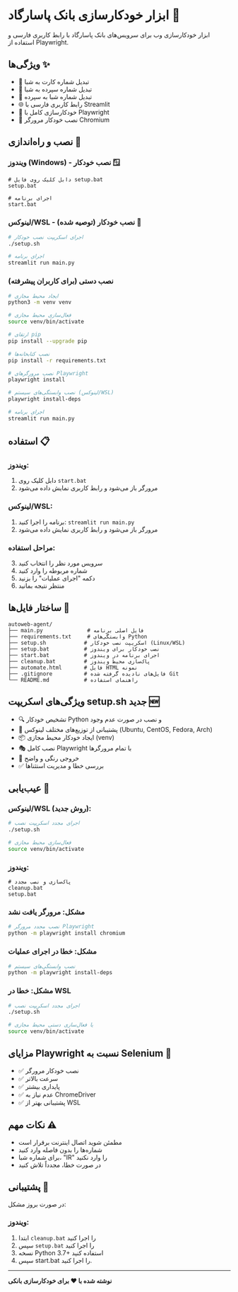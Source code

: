 # ابزار خودکارسازی بانک پاسارگاد 🏦

ابزار خودکارسازی وب برای سرویس‌های بانک پاسارگاد با رابط کاربری فارسی و استفاده از Playwright.

## ویژگی‌ها ✨

- 🔄 تبدیل شماره کارت به شبا
- 🔄 تبدیل شماره سپرده به شبا  
- 🔄 تبدیل شماره شبا به سپرده
- 🌐 رابط کاربری فارسی با Streamlit
- 🤖 خودکارسازی کامل با Playwright
- 🔧 نصب خودکار مرورگر Chromium

## نصب و راه‌اندازی 🚀

### ویندوز (Windows) - نصب خودکار 🪟
```batch
# دابل کلیک روی فایل setup.bat
setup.bat

# اجرای برنامه
start.bat
```

### لینوکس/WSL - نصب خودکار (توصیه شده) 🐧
```bash
# اجرای اسکریپت نصب خودکار
./setup.sh

# اجرای برنامه
streamlit run main.py
```

### نصب دستی (برای کاربران پیشرفته)
```bash
# ایجاد محیط مجازی
python3 -m venv venv

# فعال‌سازی محیط مجازی
source venv/bin/activate

# ارتقای pip
pip install --upgrade pip

# نصب کتابخانه‌ها
pip install -r requirements.txt

# نصب مرورگرهای Playwright
playwright install

# نصب وابستگی‌های سیستم (لینوکس/WSL)
playwright install-deps

# اجرای برنامه
streamlit run main.py
```

## استفاده 📋

### ویندوز:
1. دابل کلیک روی `start.bat`
2. مرورگر باز می‌شود و رابط کاربری نمایش داده می‌شود

### لینوکس/WSL:
1. برنامه را اجرا کنید: `streamlit run main.py`
2. مرورگر باز می‌شود و رابط کاربری نمایش داده می‌شود

### مراحل استفاده:
3. سرویس مورد نظر را انتخاب کنید
4. شماره مربوطه را وارد کنید
5. دکمه "اجرای عملیات" را بزنید
6. منتظر نتیجه بمانید

## ساختار فایل‌ها 📁

```
autoweb-agent/
├── main.py              # فایل اصلی برنامه
├── requirements.txt     # وابستگی‌های Python
├── setup.sh            # اسکریپت نصب خودکار (Linux/WSL)
├── setup.bat           # نصب خودکار برای ویندوز
├── start.bat           # اجرای برنامه در ویندوز
├── cleanup.bat         # پاک‌سازی محیط ویندوز
├── automate.html       # فایل HTML نمونه
├── .gitignore          # فایل‌های نادیده گرفته شده Git
└── README.md           # راهنمای استفاده
```

## ویژگی‌های اسکریپت setup.sh جدید 🆕

- 🔍 تشخیص خودکار Python و نصب در صورت عدم وجود
- 🐍 پشتیبانی از توزیع‌های مختلف لینوکس (Ubuntu, CentOS, Fedora, Arch)
- 📦 ایجاد خودکار محیط مجازی (venv)
- 🎭 نصب کامل Playwright با تمام مرورگرها
- 🎨 خروجی رنگی و واضح
- ✅ بررسی خطا و مدیریت استثناها

## عیب‌یابی 🔧

### لینوکس/WSL (روش جدید):
```bash
# اجرای مجدد اسکریپت نصب
./setup.sh

# فعال‌سازی محیط مجازی
source venv/bin/activate
```

### ویندوز:
```batch
# پاک‌سازی و نصب مجدد
cleanup.bat
setup.bat
```

### مشکل: مرورگر یافت نشد
```bash
# نصب مجدد مرورگر Playwright
python -m playwright install chromium
```

### مشکل: خطا در اجرای عملیات
```bash
# نصب وابستگی‌های سیستم
python -m playwright install-deps
```

### مشکل: خطا در WSL
```bash
# اجرای مجدد اسکریپت نصب
./setup.sh

# یا فعال‌سازی دستی محیط مجازی
source venv/bin/activate
```

## مزایای Playwright نسبت به Selenium 🎯

- ✅ نصب خودکار مرورگر
- ✅ سرعت بالاتر
- ✅ پایداری بیشتر
- ✅ عدم نیاز به ChromeDriver
- ✅ پشتیبانی بهتر از WSL

## نکات مهم ⚠️

- مطمئن شوید اتصال اینترنت برقرار است
- شماره‌ها را بدون فاصله وارد کنید
- برای شماره شبا، "IR" را وارد نکنید
- در صورت خطا، مجدداً تلاش کنید

## پشتیبانی 💬

در صورت بروز مشکل:

### ویندوز:
1. ابتدا `cleanup.bat` را اجرا کنید
2. سپس `setup.bat` را اجرا کنید
3. نسخه Python 3.7+ استفاده کنید
4. سپس start.bat را اجرا کنید.

---

**نوشته شده با ❤️ برای خودکارسازی بانکی** 